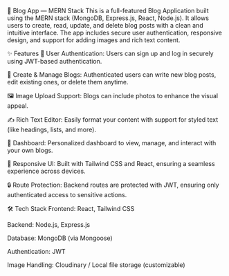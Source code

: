 📘 Blog App — MERN Stack
This is a full-featured Blog Application built using the MERN stack (MongoDB, Express.js, React, Node.js). It allows users to create, read, update, and delete blog posts with a clean and intuitive interface. The app includes secure user authentication, responsive design, and support for adding images and rich text content.

✨ Features
🔐 User Authentication: Users can sign up and log in securely using JWT-based authentication.

📝 Create & Manage Blogs: Authenticated users can write new blog posts, edit existing ones, or delete them anytime.

🖼️ Image Upload Support: Blogs can include photos to enhance the visual appeal.

✍️ Rich Text Editor: Easily format your content with support for styled text (like headings, lists, and more).

📂 Dashboard: Personalized dashboard to view, manage, and interact with your own blogs.

📱 Responsive UI: Built with Tailwind CSS and React, ensuring a seamless experience across devices.

🔒 Route Protection: Backend routes are protected with JWT, ensuring only authenticated access to sensitive actions.

🛠️ Tech Stack
Frontend: React, Tailwind CSS

Backend: Node.js, Express.js

Database: MongoDB (via Mongoose)

Authentication: JWT

Image Handling: Cloudinary / Local file storage (customizable)
